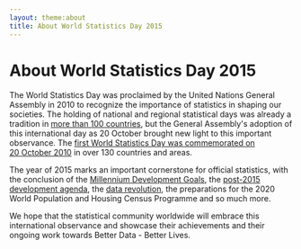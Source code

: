 ```yaml
---
layout: theme:about
title: About World Statistics Day 2015
---
```


# About World Statistics Day 2015

The World Statistics Day was proclaimed by the United Nations General Assembly in 2010 to recognize the importance of statistics in shaping our societies. The holding of national and regional statistical days was already a tradition in [more than 100 countries](http://unstats.un.org/unsd/dnss/statistics_day/Statistics_Day.htm), but the General Assembly's adoption of this international day as 20 October brought new light to this important observance. The [first World Statistics Day was commemorated on 20&nbsp;October&nbsp;2010](http://unstats.un.org/unsd/wsd/Default.aspx) in over 130 countries and areas.  

The year of 2015 marks an important cornerstone for official statistics, with the conclusion of the [Millennium Development Goals](http://mdgs.un.org/unsd/mdg/Default.aspx), the [post-2015 development agenda](http://www.un.org/en/ecosoc/about/mdg.shtml), the [data revolution](http://www.undatarevolution.org/), the preparations for the 2020 World Population and Housing Census Programme and so much more.  

We hope that the statistical community worldwide will embrace this international observance and showcase their achievements and their ongoing work towards Better Data - Better Lives.
